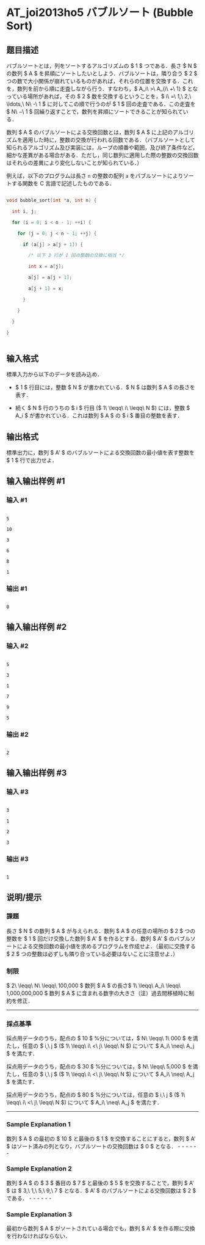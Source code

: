 # AT_joi2013ho5 バブルソート (Bubble Sort)

## 题目描述

[problemUrl]: https://atcoder.jp/contests/joi2013ho/tasks/joi2013ho5

バブルソートとは，列をソートするアルゴリズムの $ 1 $ つである．長さ $ N $ の数列 $ A $ を昇順にソートしたいとしよう．バブルソートは，隣り合う $ 2 $ つの数で大小関係が崩れているものがあれば，それらの位置を交換する．これを，数列を前から順に走査しながら行う．すなわち，$ A_i\ >\ A_{i\ +\ 1} $ となっている場所があれば，その $ 2 $ 数を交換するということを，$ i\ =\ 1,\ 2,\ \ldots,\ N\ -\ 1 $ に対してこの順で行うのが $ 1 $ 回の走査である．この走査を $ N\ −\ 1 $ 回繰り返すことで，数列を昇順にソートできることが知られている．

数列 $ A $ のバブルソートによる交換回数とは，数列 $ A $ に上記のアルゴリズムを適用した時に，整数の交換が行われる回数である．（バブルソートとして知られるアルゴリズム及び実装には，ループの順番や範囲，及び終了条件など，細かな差異がある場合がある．ただし，同じ数列に適用した際の整数の交換回数はそれらの差異により変化しないことが知られている．）

例えば，以下のプログラムは長さ `n` の整数の配列 `a` をバブルソートによりソートする関数を C 言語で記述したものである．

```cpp
void bubble_sort(int *a, int n) {
  int i, j;
  for (i = 0; i < n - 1; ++i) {
    for (j = 0; j < n - 1; ++j) {
      if (a[j] > a[j + 1]) {
        /* 以下 3 行が 1 回の整数の交換に相当 */
        int x = a[j];
        a[j] = a[j + 1];
        a[j + 1] = x;
      }
    }
  }
}

```

## 输入格式

標準入力から以下のデータを読み込め．

- $ 1 $ 行目には，整数 $ N $ が書かれている．$ N $ は数列 $ A $ の長さを表す．
- 続く $ N $ 行のうちの $ i $ 行目 ($ 1\ \leqq\ i\ \leqq\ N $) には，整数 $ A_i $ が書かれている．これは数列 $ A $ の $ i $ 番目の整数を表す．

## 输出格式

標準出力に，数列 $ A' $ のバブルソートによる交換回数の最小値を表す整数を $ 1 $ 行で出力せよ．

## 输入输出样例 #1

### 输入 #1

```
5
10
3
6
8
1
```

### 输出 #1

```
0
```

## 输入输出样例 #2

### 输入 #2

```
5
3
1
7
9
5
```

### 输出 #2

```
2
```

## 输入输出样例 #3

### 输入 #3

```
3
1
2
3
```

### 输出 #3

```
1
```

## 说明/提示

### 課題

長さ $ N $ の数列 $ A $ が与えられる．数列 $ A $ の任意の場所の $ 2 $ つの整数を $ 1 $ 回だけ交換した数列 $ A' $ を作るとする．数列 $ A' $ のバブルソートによる交換回数の最小値を求めるプログラムを作成せよ．（最初に交換する $ 2 $ つの整数は必ずしも隣り合っている必要はないことに注意せよ．）

### 制限

$ 2\ \leqq\ N\ \leqq\ 100\,000 $ 数列 $ A $ の長さ$ 1\ \leqq\ A_i\ \leqq\ 1\,000\,000\,000 $ 数列 $ A $ に含まれる数字の大きさ（注）過去問移植時に制約を修正．

- - - - - -

### 採点基準

採点用データのうち，配点の $ 10 $ %分については，$ N\ \leqq\ 1\ 000 $ を満たし，任意の $ i,\ j $ ($ 1\ \leqq\ i\ <\ j\ \leqq\ N $) について $ A_i\ \neq\ A_j $ を満たす．

採点用データのうち，配点の $ 30 $ %分については，$ N\ \leqq\ 5\,000 $ を満たし，任意の $ i,\ j $ ($ 1\ \leqq\ i\ <\ j\ \leqq\ N $) について $ A_i\ \neq\ A_j $ を満たす．

採点用データのうち，配点の $ 80 $ %分については，任意の $ i,\ j $ ($ 1\ \leqq\ i\ <\ j\ \leqq\ N $) について $ A_i\ \neq\ A_j $ を満たす．

- - - - - -

### Sample Explanation 1

数列 $ A $ の最初の $ 10 $ と最後の $ 1 $ を交換することにすると，数列 $ A' $ はソート済みの列となり，バブルソートの交換回数は $ 0 $ となる． - - - - - -

### Sample Explanation 2

数列 $ A $ の $ 3 $ 番目の $ 7 $ と最後の $ 5 $ を交換することで，数列 $ A' $ は $ 3,\ 1,\ 5,\ 9,\ 7 $ となる．$ A' $ のバブルソートによる交換回数は $ 2 $ である． - - - - - -

### Sample Explanation 3

最初から数列 $ A $ がソートされている場合でも，数列 $ A' $ を作る際に交換を行わなければならない．